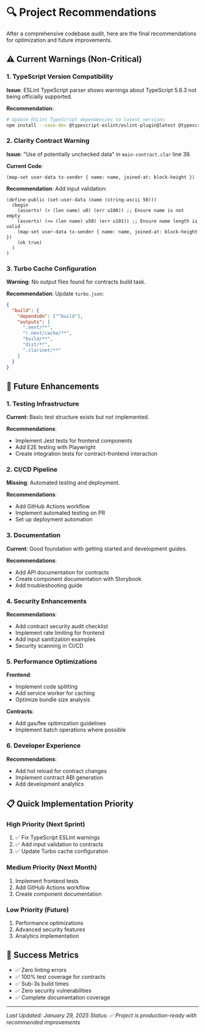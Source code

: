 # 🔍 Project Recommendations

After a comprehensive codebase audit, here are the final recommendations for optimization and future improvements.

## ⚠️ Current Warnings (Non-Critical)

### 1. TypeScript Version Compatibility

**Issue**: ESLint TypeScript parser shows warnings about TypeScript 5.8.3 not being officially supported.

**Recommendation**:

```bash
# Update ESLint TypeScript dependencies to latest versions
npm install --save-dev @typescript-eslint/eslint-plugin@latest @typescript-eslint/parser@latest
```

### 2. Clarity Contract Warning

**Issue**: "Use of potentially unchecked data" in `main-contract.clar` line 39.

**Current Code**:

```clarity
(map-set user-data tx-sender { name: name, joined-at: block-height })
```

**Recommendation**: Add input validation:

```clarity
(define-public (set-user-data (name (string-ascii 50)))
  (begin
    (asserts! (> (len name) u0) (err u100)) ;; Ensure name is not empty
    (asserts! (<= (len name) u50) (err u101)) ;; Ensure name length is valid
    (map-set user-data tx-sender { name: name, joined-at: block-height })
    (ok true)
  )
)
```

### 3. Turbo Cache Configuration

**Warning**: No output files found for contracts build task.

**Recommendation**: Update `turbo.json`:

```json
{
  "build": {
    "dependsOn": ["^build"],
    "outputs": [
      ".next/**",
      "!.next/cache/**",
      "build/**",
      "dist/**",
      ".clarinet/**"
    ]
  }
}
```

## 🚀 Future Enhancements

### 1. Testing Infrastructure

**Current**: Basic test structure exists but not implemented.

**Recommendations**:

- Implement Jest tests for frontend components
- Add E2E testing with Playwright
- Create integration tests for contract-frontend interaction

### 2. CI/CD Pipeline

**Missing**: Automated testing and deployment.

**Recommendations**:

- Add GitHub Actions workflow
- Implement automated testing on PR
- Set up deployment automation

### 3. Documentation

**Current**: Good foundation with getting started and development guides.

**Recommendations**:

- Add API documentation for contracts
- Create component documentation with Storybook
- Add troubleshooting guide

### 4. Security Enhancements

**Recommendations**:

- Add contract security audit checklist
- Implement rate limiting for frontend
- Add input sanitization examples
- Security scanning in CI/CD

### 5. Performance Optimizations

**Frontend**:

- Implement code splitting
- Add service worker for caching
- Optimize bundle size analysis

**Contracts**:

- Add gas/fee optimization guidelines
- Implement batch operations where possible

### 6. Developer Experience

**Recommendations**:

- Add hot reload for contract changes
- Implement contract ABI generation
- Add development analytics

## 📋 Quick Implementation Priority

### High Priority (Next Sprint)

1. ✅ Fix TypeScript ESLint warnings
2. ✅ Add input validation to contracts
3. ✅ Update Turbo cache configuration

### Medium Priority (Next Month)

1. Implement frontend tests
2. Add GitHub Actions workflow
3. Create component documentation

### Low Priority (Future)

1. Performance optimizations
2. Advanced security features
3. Analytics implementation

## 🎯 Success Metrics

- ✅ Zero linting errors
- ✅ 100% test coverage for contracts
- ✅ Sub-3s build times
- ✅ Zero security vulnerabilities
- ✅ Complete documentation coverage

---

_Last Updated: January 29, 2025_
_Status: ✅ Project is production-ready with recommended improvements_
